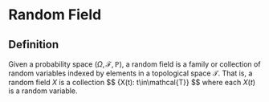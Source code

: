 # Random Field
## Definition
Given a probability space $(\Omega, \mathcal{F},\mathbb{P})$, a random field is a family or collection of random variables indexed by elements in a topological space $\mathcal{T}$. That is, a random field $X$ is a collection
$$ \{X(t): t\in\mathcal{T}} $$
where each $X(t)$ is a random variable.
